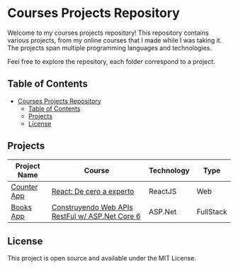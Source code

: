 # Courses Projects Repository

Welcome to my courses projects repository! This repository contains various projects, from my online courses that I made while I was taking it. The projects span multiple programming languages and technologies.

Feel free to explore the repository, each folder correspond to a project.

## Table of Contents

- [Courses Projects Repository](#courses-projects-repository)
  - [Table of Contents](#table-of-contents)
  - [Projects](#projects)
  - [License](#license)

## Projects

| Project Name                 | Course                                                                                                                         | Technology | Type      |
| ---------------------------- | ------------------------------------------------------------------------------------------------------------------------------ | ---------- | --------- |
| [Counter App](/counter-app/) | [React: De cero a experto](https://www.udemy.com/course/react-cero-experto/)                                                   | ReactJS    | Web       |
| [Books App](/books-app/)     | [Construyendo Web APIs RestFul w/ ASP.Net Core 6](https://www.udemy.com/course/construyendo-web-apis-restful-con-aspnet-core/) | ASP.Net    | FullStack |

## License

This project is open source and available under the MIT License.
